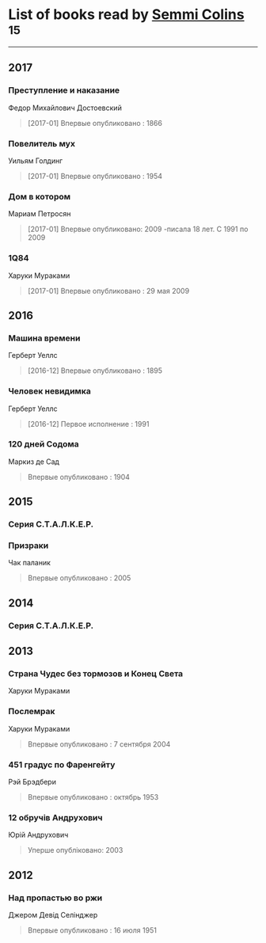# List of books read by [Semmi Colins ](https://plus.google.com/100632786848817999592)<sup>15</sup>
---

## 2017

### Преступление и наказание
Федор Михайлович Достоевский
> [2017-01] Впервые опубликовано : 1866


### Повелитель мух
Уильям Голдинг
> [2017-01] Впервые опубликовано : 1954


### Дом в котором
Мариам Петросян
> [2017-01] Впервые опубликовано: 2009
> -писала 18 лет. С 1991 по 2009


### 1Q84
Харуки Мураками
> [2017-01] Впервые опубликовано : 29 мая 2009



## 2016

### Машина времени
Герберт Уеллс
> [2016-12] Впервые опубликовано : 1895


### Человек невидимка
Герберт Уеллс
> [2016-12] Первое исполнение : 1991


### 120 дней Содома
Маркиз де Сад
> Впервые опубликовано : 1904



## 2015

### Серия С.Т.А.Л.К.Е.Р.


### Призраки
Чак паланик
> Впервые опубликовано : 2005



## 2014

### Серия С.Т.А.Л.К.Е.Р.



## 2013

### Страна Чудес без тормозов и Конец Света
Харуки Мураками


### Послемрак
Харуки Мураками
> Впервые опубликовано : 7 сентября 2004


### 451 градус по Фаренгейту
Рэй Брэдбери
> Впервые опубликовано : октябрь 1953


### 12 обручів Андрухович
Юрій Андрухович
> Уперше опубліковано: 2003



## 2012

### Над пропастью во ржи
Джером Девід Селінджер
> Впервые опубликовано : 16 июля 1951



